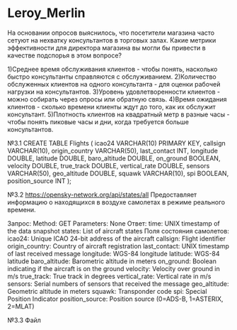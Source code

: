 # Leroy_Merlin
На основании опросов выяснилось, что посетители магазина часто сетуют на нехватку консультантов в торговых залах. 
Какие метрики эффективности для директора магазина вы могли бы привести в качестве подспорья в этом вопросе?

1)Среднее время обслуживания клиентов - чтобы понять, насколько быстро консультанты справляются с обслуживанием.
2)Количество обслуженных клиентов на одного консультанта - для оценки рабочей нагрузки на консультантов.
3)Уровень удовлетворенности клиентов - можно собирать через опросы или обратную связь.
4)Время ожидания клиентов - сколько времени клиенты ждут до того, как их обслужит консультант.
5)Плотность клиентов на квадратный метр в разные часы - чтобы понять пиковые часы и дни, когда требуется больше консультантов.

№3.1
CREATE TABLE Flights (
    icao24 VARCHAR(10) PRIMARY KEY,
    callsign VARCHAR(10),
    origin_country VARCHAR(50),
    last_contact INT,
    longitude DOUBLE,
    latitude DOUBLE,
    baro_altitude DOUBLE,
    on_ground BOOLEAN,
    velocity DOUBLE,
    true_track DOUBLE,
    vertical_rate DOUBLE,
    sensors VARCHAR(50),
    geo_altitude DOUBLE,
    squawk VARCHAR(10),
    spi BOOLEAN,
    position_source INT
);


№3.2
https://opensky-network.org/api/states/all
Предоставляет информацию о находящихся в воздухе самолетах в режиме реального времени.

Запрос:
Method: GET
Parameters: None
Ответ:
time: UNIX timestamp of the data snapshot
states: List of aircraft states
Поля состояния самолетов:
icao24: Unique ICAO 24-bit address of the aircraft
callsign: Flight identifier
origin_country: Country of aircraft registration
last_contact: UNIX timestamp of last received message
longitude: WGS-84 longitude
latitude: WGS-84 latitude
baro_altitude: Barometric altitude in meters
on_ground: Boolean indicating if the aircraft is on the ground
velocity: Velocity over ground in m/s
true_track: True track in degrees
vertical_rate: Vertical rate in m/s
sensors: Serial numbers of sensors that received the message
geo_altitude: Geometric altitude in meters
squawk: Transponder code
spi: Special Position Indicator
position_source: Position source (0=ADS-B, 1=ASTERIX, 2=MLAT)

№3.3 Файл

